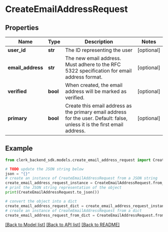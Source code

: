 # CreateEmailAddressRequest


## Properties

Name | Type | Description | Notes
------------ | ------------- | ------------- | -------------
**user_id** | **str** | The ID representing the user | [optional] 
**email_address** | **str** | The new email address. Must adhere to the RFC 5322 specification for email address format. | [optional] 
**verified** | **bool** | When created, the email address will be marked as verified. | [optional] 
**primary** | **bool** | Create this email address as the primary email address for the user. Default: false, unless it is the first email address. | [optional] 

## Example

```python
from clerk_backend_sdk.models.create_email_address_request import CreateEmailAddressRequest

# TODO update the JSON string below
json = "{}"
# create an instance of CreateEmailAddressRequest from a JSON string
create_email_address_request_instance = CreateEmailAddressRequest.from_json(json)
# print the JSON string representation of the object
print(CreateEmailAddressRequest.to_json())

# convert the object into a dict
create_email_address_request_dict = create_email_address_request_instance.to_dict()
# create an instance of CreateEmailAddressRequest from a dict
create_email_address_request_from_dict = CreateEmailAddressRequest.from_dict(create_email_address_request_dict)
```
[[Back to Model list]](../README.md#documentation-for-models) [[Back to API list]](../README.md#documentation-for-api-endpoints) [[Back to README]](../README.md)


